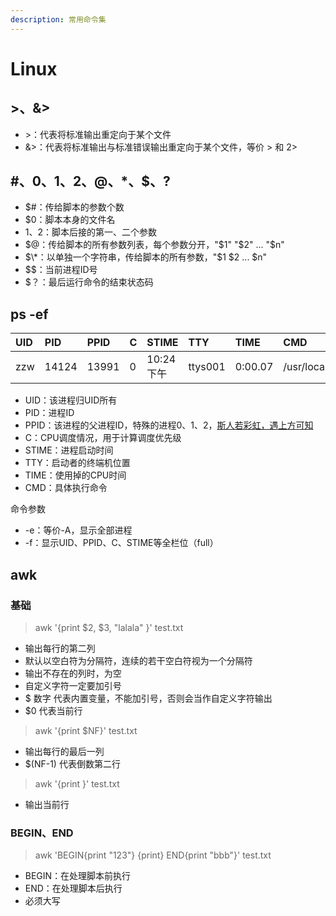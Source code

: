 ```yaml
---
description: 常用命令集
---
```


# Linux

## &gt;、&&gt;

* &gt;：代表将标准输出重定向于某个文件
* &&gt;：代表将标准输出与标准错误输出重定向于某个文件，等价 &gt; 和 2&gt;

## $\#、$0、$1、$2、$@、$\*、$$、$?

* $\#：传给脚本的参数个数
* $0：脚本本身的文件名
* $1、$2：脚本后接的第一、二个参数
* $@：传给脚本的所有参数列表，每个参数分开，"$1" "$2" ... "$n"
* $\*：以单独一个字符串，传给脚本的所有参数，"$1 $2  ...  $n"
* $$：当前进程ID号
* $？：最后运行命令的结束状态码

## ps -ef

| UID | PID | PPID | C | STIME | TTY | TIME | CMD |
| :--- | :--- | :--- | :--- | :--- | :--- | :--- | :--- |
| zzw | 14124 | 13991 | 0 | 10:24下午 | ttys001 | 0:00.07 | /usr/local/python |

* UID：该进程归UID所有
* PID：进程ID
* PPID：该进程的父进程ID，特殊的进程0、1、2，[斯人若彩虹，遇上方可知](https://www.cnblogs.com/HKUI/articles/9557727.html)
* C：CPU调度情况，用于计算调度优先级
* STIME：进程启动时间
* TTY：启动者的终端机位置
* TIME：使用掉的CPU时间
* CMD：具体执行命令

命令参数

* -e：等价-A，显示全部进程
* -f：显示UID、PPID、C、STIME等全栏位（full）

## awk

### 基础

> awk '{print $2, $3, "lalala" }' test.txt

* 输出每行的第二列
* 默认以空白符为分隔符，连续的若干空白符视为一个分隔符
* 输出不存在的列时，为空
* 自定义字符一定要加引号
* $ 数字 代表内置变量，不能加引号，否则会当作自定义字符输出
* $0 代表当前行

> awk '{print $NF}' test.txt

* 输出每行的最后一列
* $\(NF-1\) 代表倒数第二行

> awk '{print }' test.txt

* 输出当前行

### BEGIN、END

> awk 'BEGIN{print "123"} {print} END{print "bbb"}' test.txt

* BEGIN：在处理脚本前执行
* END：在处理脚本后执行
* 必须大写

